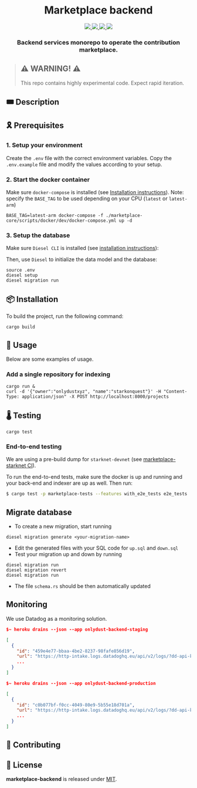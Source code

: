 <div align="center">
  <h1 align="center">Marketplace backend</h1>
  <p align="center">
    <a href="https://discord.gg/onlydust">
        <img src="https://img.shields.io/badge/Discord-6666FF?style=for-the-badge&logo=discord&logoColor=white">
    </a>
    <a href="https://twitter.com/intent/follow?screen_name=onlydust_xyz">
        <img src="https://img.shields.io/badge/Twitter-1DA1F2?style=for-the-badge&logo=twitter&logoColor=white">
    </a>
    <a href="https://contributions.onlydust.xyz/">
        <img src="https://img.shields.io/badge/Contribute-6A1B9A?style=for-the-badge&logo=notion&logoColor=white">
    </a>
    <a href="https://codecov.io/gh/onlydustxyz/marketplace-backend" > 
        <img src="https://img.shields.io/codecov/c/gh/onlydustxyz/marketplace-backend?style=for-the-badge&token=BCU5QG0IFJ"/>
    </a>
  </p>
  
  <h3 align="center">Backend services monorepo to operate the contribution marketplace.</h3>

</h3>
</div>

> ## ⚠️ WARNING! ⚠️
>
> This repo contains highly experimental code.
> Expect rapid iteration.

## 🎟️ Description

## 🎗️ Prerequisites

### 1. Setup your environment

Create the `.env` file with the correct environment variables.
Copy the `.env.example` file and modify the values according to your setup.

### 2. Start the docker container

Make sure `docker-compose` is installed (see [Installation instructions](https://docs.docker.com/compose/install/)).
Note: specify the `BASE_TAG` to be used depending on your CPU (`latest` or `latest-arm`)

```
BASE_TAG=latest-arm docker-compose -f ./marketplace-core/scripts/docker/dev/docker-compose.yml up -d
```

### 3. Setup the database

Make sure `Diesel CLI` is installed (see [installation instructions](https://diesel.rs/guides/getting-started)):

Then, use `Diesel` to initialize the data model and the database:

```
source .env
diesel setup
diesel migration run
```

## 📦 Installation

To build the project, run the following command:

```
cargo build
```

## 🔬 Usage

Below are some examples of usage.

### Add a single repository for indexing

```
cargo run &
curl -d '{"owner":"onlydustxyz", "name":"starkonquest"}' -H "Content-Type: application/json" -X POST http://localhost:8000/projects
```

## 🌡️ Testing

```
cargo test
```

### End-to-end testing

We are using a pre-build dump for `starknet-devnet` (see [marketplace-starknet CI](https://github.com/onlydustxyz/marketplace-starknet/blob/main/.github/workflows/devnet.yml)).

To run the end-to-end tests, make sure the docker is up and running and your back-end and indexer are up as well.
Then run:

```sh
$ cargo test -p marketplace-tests --features with_e2e_tests e2e_tests
```

## Migrate database

-   To create a new migration, start running

```
diesel migration generate <your-migration-name>
```

-   Edit the generated files with your SQL code for `up.sql` and `down.sql`
-   Test your migration up and down by running

```
diesel migration run
diesel migration revert
diesel migration run
```

-   The file `schema.rs` should be then automatically updated

## Monitoring

We use Datadog as a monitoring solution.

```json
$~ heroku drains --json --app onlydust-backend-staging

[
  {
    "id": "459e4e77-bbaa-4be2-8237-98fafe856d19",
    "url": "https://http-intake.logs.datadoghq.eu/api/v2/logs/?dd-api-key=$API_KEY&ddsource=heroku&env=staging&service=marketplace-backend&host=staging.api.onlydust.xyz",
    ...
  }
]
```

```json
$~ heroku drains --json --app onlydust-backend-production

[
  {
    "id": "c0b077bf-f0cc-4049-80e9-5b55e18d701a",
    "url": "https://http-intake.logs.datadoghq.eu/api/v2/logs/?dd-api-key=$API_KEY&ddsource=heroku&env=production&service=marketplace-backend&host=api.onlydust.xyz",
    ...
  }
]
```

## 🫶 Contributing

## 📄 License

**marketplace-backend** is released under [MIT](LICENSE).
